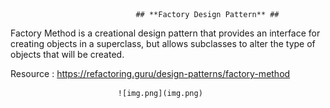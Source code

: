                                 ## **Factory Design Pattern** ##

Factory Method is a creational design pattern that provides an interface for creating objects in a superclass, but allows subclasses to alter the type of objects that will be created.

Resource : https://refactoring.guru/design-patterns/factory-method

                            ![img.png](img.png)